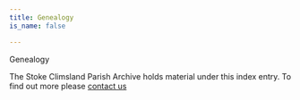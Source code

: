 ```yaml
---
title: Genealogy
is_name: false

---
```


Genealogy


The Stoke Climsland Parish Archive holds material under this index entry. To find out more please [contact us](/contact/)
